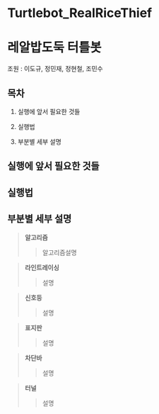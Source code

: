 # Turtlebot_RealRiceThief

레알밥도둑 터틀봇
=============
조원 : 이도규, 정민재, 정현철, 조민수

목차
-------------
1. 실행에 앞서 필요한 것들

2. 실행법

3. 부분별 세부 설명


실행에 앞서 필요한 것들
-------------



실행법 
-------------


부분별 세부 설명
-------------
>**알고리즘**
>>알고리즘설명

>**라인트레이싱**
>>설명

>**신호등**
>>설명

>**표지판**
>>설명

>**차단바**
>>설명

>**터널**
>>설명



